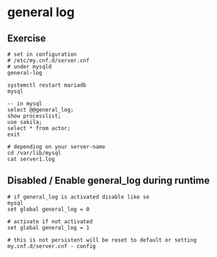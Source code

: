 # general log 

## Exercise 

```
# set in configuration
# /etc/my.cnf.d/server.cnf
# under mysqld
general-log
```

```
systemctl restart mariadb
mysql
````

```
-- in mysql
select @@general_log;
show processlist;
use sakila;
select * from actor;
exit
```

```
# depending on your server-name
cd /var/lib/mysql
cat server1.log
```

## Disabled / Enable general_log during runtime 

```
# if general_log is activated disable like so
mysql
set global general_log = 0

# activate if not activated
set global general_log = 1

# this is not persistent will be reset to default or setting my.cnf.d/server.cnf - config
```
